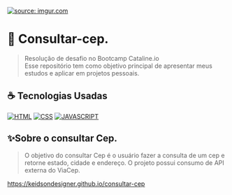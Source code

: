 
<a href="https://imgur.com/A8e2nvx"><img src="https://i.imgur.com/A8e2nvx.png" title="source: imgur.com" /></a>

# 📱 Consultar-cep.
> Resolução de desafio no Bootcamp Cataline.io  <br>
> Esse repositório tem como objetivo principal de apresentar meus estudos e aplicar em projetos pessoais.

## ☕ Tecnologias Usadas

[![HTML](https://img.shields.io/badge/html%20-%23323330.svg?&style=for-the-badge&logo=html&logoColor=black&color=FF8000)](#)
[![CSS](https://img.shields.io/badge/css%20-%23323330.svg?&style=for-the-badge&logo=css&logoColor=black&color=2E64FE)](#)
[![JAVASCRIPT](https://img.shields.io/badge/javascript%20-%23323330.svg?&style=for-the-badge&logo=css&logoColor=black&color=FFFF00)](#)


## ✨Sobre o consultar Cep.
> O objetivo do consultar Cep é o usuário fazer a consulta de um cep e retorne estado, cidade e endereço.
O projeto possui consumo de API externa do ViaCep.

https://keidsondesigner.github.io/consultar-cep
